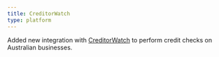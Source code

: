 ```yaml
---
title: CreditorWatch
type: platform
---
```


Added new integration with [CreditorWatch](https://creditorwatch.com.au/) to perform credit checks on Australian businesses.